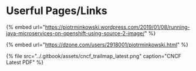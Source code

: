 # Userful Pages/Links

{% embed url="https://piotrminkowski.wordpress.com/2019/01/08/running-java-microservices-on-openshift-using-source-2-image/" %}

{% embed url="https://dzone.com/users/2918001/piotrminkowski.html" %}

{% file src="../.gitbook/assets/cncf\_trailmap\_latest.png" caption="CNCF Latest PDF" %}


